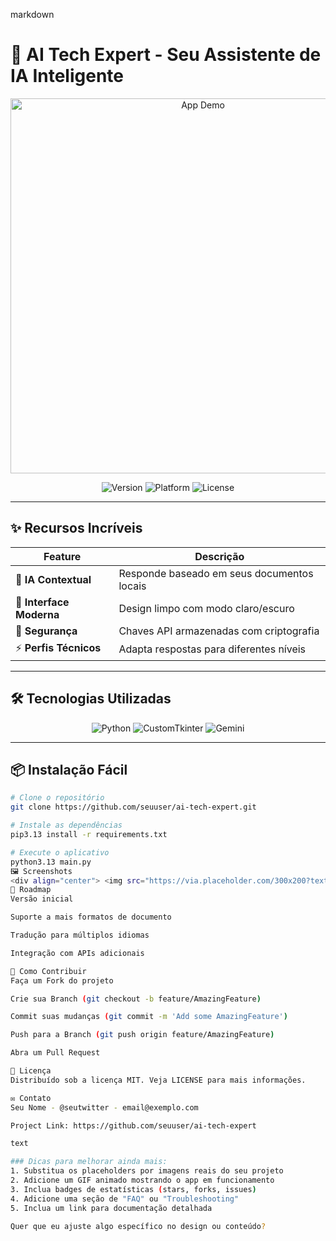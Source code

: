 markdown
# 🌟 AI Tech Expert - Seu Assistente de IA Inteligente

<div align="center">
  <img src="https://via.placeholder.com/800x400?text=AI+Tech+Expert+Demo" alt="App Demo" width="600"/>
  
  <p>
    <img src="https://img.shields.io/badge/version-1.0.1-blue" alt="Version">
    <img src="https://img.shields.io/badge/platform-macOS|Windows-lightgrey" alt="Platform">
    <img src="https://img.shields.io/badge/license-MIT-green" alt="License">
  </p>
</div>

---

## ✨ Recursos Incríveis

| Feature | Descrição |
|---------|-----------|
| 🧠 **IA Contextual** | Responde baseado em seus documentos locais |
| 🎨 **Interface Moderna** | Design limpo com modo claro/escuro |
| 🔐 **Segurança** | Chaves API armazenadas com criptografia |
| ⚡ **Perfis Técnicos** | Adapta respostas para diferentes níveis |

---

## 🛠️ Tecnologias Utilizadas

<p align="center">
  <img src="https://img.shields.io/badge/Python-3.10+-blue?logo=python" alt="Python">
  <img src="https://img.shields.io/badge/CustomTkinter-UI Toolkit-green" alt="CustomTkinter">
  <img src="https://img.shields.io/badge/Gemini-API-orange?logo=google" alt="Gemini">
</p>

---

## 📦 Instalação Fácil

```bash
# Clone o repositório
git clone https://github.com/seuuser/ai-tech-expert.git

# Instale as dependências
pip3.13 install -r requirements.txt

# Execute o aplicativo
python3.13 main.py
🖼️ Screenshots
<div align="center"> <img src="https://via.placeholder.com/300x200?text=Interface+Principal" width="45%"> <img src="https://via.placeholder.com/300x200?text=Modo+Escuro" width="45%"> </div>
🚀 Roadmap
Versão inicial

Suporte a mais formatos de documento

Tradução para múltiplos idiomas

Integração com APIs adicionais

🤝 Como Contribuir
Faça um Fork do projeto

Crie sua Branch (git checkout -b feature/AmazingFeature)

Commit suas mudanças (git commit -m 'Add some AmazingFeature')

Push para a Branch (git push origin feature/AmazingFeature)

Abra um Pull Request

📜 Licença
Distribuído sob a licença MIT. Veja LICENSE para mais informações.

✉️ Contato
Seu Nome - @seutwitter - email@exemplo.com

Project Link: https://github.com/seuuser/ai-tech-expert

text

### Dicas para melhorar ainda mais:
1. Substitua os placeholders por imagens reais do seu projeto
2. Adicione um GIF animado mostrando o app em funcionamento
3. Inclua badges de estatísticas (stars, forks, issues)
4. Adicione uma seção de "FAQ" ou "Troubleshooting"
5. Inclua um link para documentação detalhada

Quer que eu ajuste algo específico no design ou conteúdo?
